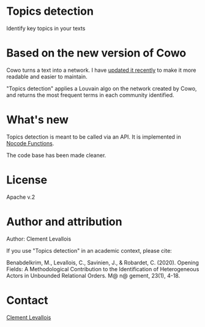 # Topics detection

Identify key topics in your texts

# Based on the new version of Cowo

Cowo turns a text into a network. I have [updated it recently](https://github.com/seinecle/cowo-function) to make it more readable and easier to maintain.

"Topics detection" applies a Louvain algo on the network created by Cowo, and returns the most frequent terms in each community identified.

# What's new

Topics detection is meant to be called via an API. It is implemented in [Nocode Functions](https://nocodefunctions.com).

The code base has been made cleaner.

# License
Apache v.2

# Author and attribution

Author: Clement Levallois

If you use "Topics detection" in an academic context, please cite:

Benabdelkrim, M., Levallois, C., Savinien, J., & Robardet, C. (2020). Opening Fields: A Methodological Contribution to the Identification of Heterogeneous Actors in Unbounded Relational Orders. M@ n@ gement, 23(1), 4-18.

# Contact

[Clement Levallois](https://twitter.com/seinecle)